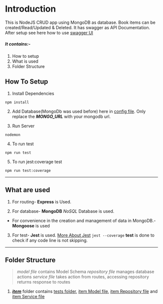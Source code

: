 # Introduction

This is NodeJS CRUD app using MongoDB as database. Book items can be created/Read/Updated & Deleted. It has swagger as API Documentation. After setup see here how to use [swagger UI](http://localhost:4001/api-docs/#/)

##### It contains:-

1. How to setup
2. What is used
3. Folder Structure

## How To Setup

1. Install Dependencies

```
npm install
```

2. Add Database(MongoDb was used before) here in [config file](src/config/config.ts). Only replace the **_MONGO_URL_** with your mongodb url.

3. Run Server

```
nodemon
```

4. To run test

```
npm run test
```

5. To run jest:coverage test

```
npm run test:coverage
```

---

## What are used

1. For routing- **Express** is Used.

2. For database- **MongoDB** _NoSQL_ Database is used.

- For convenience in the creation and management of data in MongoDB.- **Mongoose** is used

3. For test- **Jest** is used. [More About Jest](https://github.com/facebook/jest)
   `jest --coverage` **test** is done to check if any code line is not skipping.

---

## Folder Structure

> _model file_ contains Model Schema
> _repository file_ manages database actions
> _service file_ takes action from routes, accessing repository returns response to routes

1. [**_item_**](src/items/) folder contains [tests folder](src/items/__tests__), [item Model file](src/items/item.model.js), [item Repository file](src/items/item.repository.js) and [item Service file](src/items/item.service.js)
